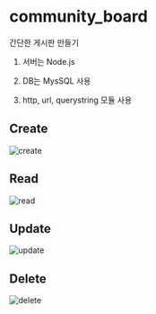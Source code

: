 # community_board
간단한 게시판 만들기

1. 서버는 Node.js

2. DB는 MysSQL 사용

3. http, url, querystring 모듈 사용

## Create
![create](https://github.com/Literacy-Masters/community_board/assets/50646019/7df2c75b-1e75-4f62-92a3-f0863823e4c9)

## Read
![read](https://github.com/Literacy-Masters/community_board/assets/50646019/dd5adcf8-f613-48cc-8663-c7c106ffa6a6)

## Update
![update](https://github.com/Literacy-Masters/community_board/assets/50646019/6079af2d-d21c-426b-bc10-f4aa00864896)


## Delete
![delete](https://github.com/Literacy-Masters/community_board/assets/50646019/67b0f48f-b3d7-4ca9-b483-d32ff578e273)
